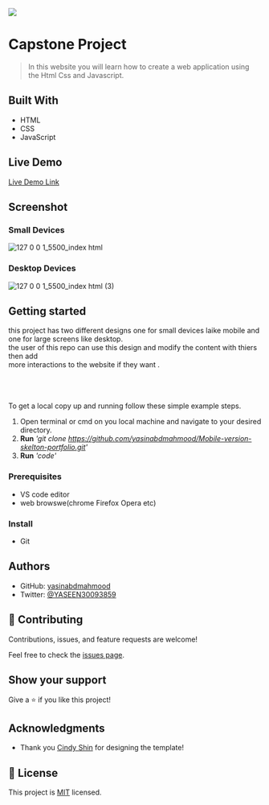 ![](https://img.shields.io/badge/Microverse-blueviolet)

# Capstone Project

> In this website you will learn how to create a web application using the Html Css and Javascript.
## Built With

- HTML
- CSS
- JavaScript

## Live Demo 

[Live Demo Link](https://yasinabdmahmood.github.io/Capstone-Project/)


## Screenshot

### Small Devices
![127 0 0 1_5500_index html](https://user-images.githubusercontent.com/97350474/182468138-0c70d978-a60b-4f2d-88e6-472e37de8243.png)

### Desktop Devices 
![127 0 0 1_5500_index html (3)](https://user-images.githubusercontent.com/97350474/182469031-ebbc4457-1d04-4b46-a716-42dfc07e1b8d.png)


## Getting started 
this project has two different designs one for small devices laike mobile and one for large screens like desktop.
<br>the user of this repo can use this design and modify the content with thiers then add 
<br>more interactions to the website if they want .

<br><br><br>
To get a local copy up and running follow these simple example steps.
1. Open terminal or cmd on you local machine and navigate to your desired directory.
2. **Run**    *'git clone https://github.com/yasinabdmahmood/Mobile-version-skelton-portfolio.git'*
3. **Run**   *'code'*

### Prerequisites
* VS code editor
* web browswe(chrome Firefox Opera etc)

### Install
* Git 



## Authors
* GitHub: [yasinabdmahmood](https://github.com/yasinabdmahmood)
* Twitter: [@YASEEN30093859](https://twitter.com/yasenabd7)

## 🤝 Contributing

Contributions, issues, and feature requests are welcome!

Feel free to check the [issues page](../../issues/).

## Show your support

Give a ⭐️ if you like this project!

## Acknowledgments

- Thank you [Cindy Shin](https://www.behance.net/adagio07) for designing the template!

## 📝 License

This project is [MIT](./MIT.md) licensed.
